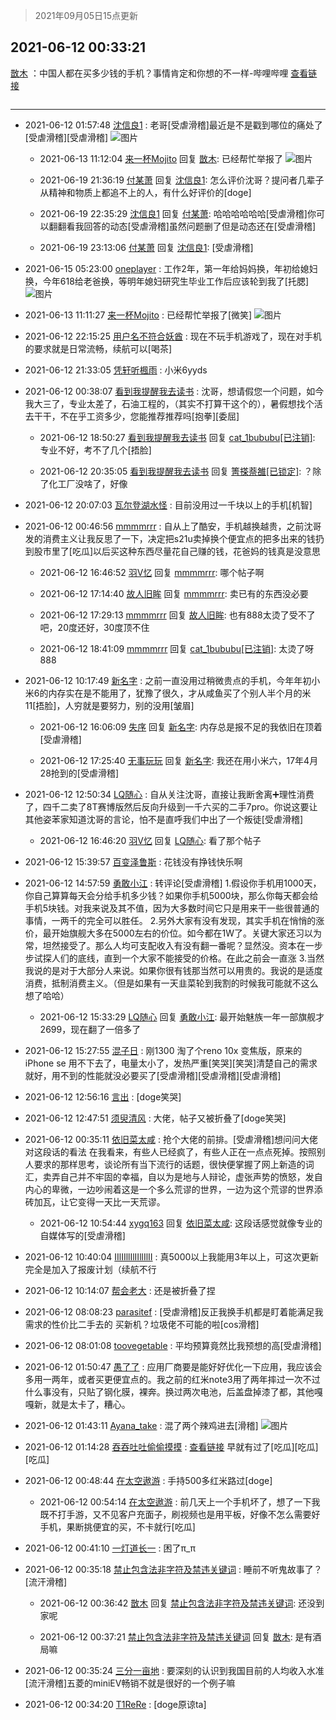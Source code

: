 > 2021年09月05日15点更新
<link rel="stylesheet" href="https://cdn.jsdelivr.net/gh/taotie6/sampleJSON@main/css/photo_show.css">


 ## 2021-06-12 00:33:21 

 [㪚木](https://www.coolapk.com/feed/27666189?shareKey=MjZlNTNmMGQxZWYxNjEzMTc4MGQ~) ：中国人都在买多少钱的手机？事情肯定和你想的不一样-哔哩哔哩
<a class="feed-link-url" href="https://b23.tv/gfjpuF" title="https://b23.tv/gfjpuF" target="_blank" rel="nofollow">查看链接</a> 

<div class="album">
<img class="img-item" src="" />
</div>

 ------- 

- 2021-06-12 01:57:48 [沈信良1](uid=3130347) : 老哥[受虐滑稽]最近是不是戳到哪位的痛处了[受虐滑稽][受虐滑稽] ![图片](https://image.coolapk.com/feed/2021/0612/01/3130347_dab1d457_4267_1683@1440x3200.jpeg)

    - 2021-06-13 11:12:04 [来一杯Mojito](uid=718339) 回复 [㪚木](uid=1081091): 已经帮忙举报了 ![图片](https://image.coolapk.com/feed/2021/0613/11/718339_6dfad847_3923_6939@1045x364.jpeg)

    - 2021-06-19 21:36:19 [付某萧](uid=3368419) 回复 [沈信良1](uid=3130347): 怎么评价沈哥？提问者几辈子从精神和物质上都追不上的人，有什么好评价的[doge] 

    - 2021-06-19 22:35:29 [沈信良1](uid=3130347) 回复 [付某萧](uid=3368419): 哈哈哈哈哈哈[受虐滑稽]你可以翻翻看我回答的动态[受虐滑稽]虽然问题删了但是动态还在[受虐滑稽] 

    - 2021-06-19 23:13:06 [付某萧](uid=3368419) 回复 [沈信良1](uid=3130347): [受虐滑稽] 

- 2021-06-15 05:23:00 [oneplayer](uid=1295645) : 工作2年，第一年给妈妈换，年初给媳妇换，今年618给老爸换，等明年媳妇研究生毕业工作后应该轮到我了[托腮] ![图片](https://image.coolapk.com/feed/2021/0615/05/1295645_34b37ebd_5779_2485@320x180.gif)

- 2021-06-13 11:11:27 [来一杯Mojito](uid=718339) : 已经帮忙举报了[微笑] ![图片](https://image.coolapk.com/feed/2021/0613/11/718339_6dfad847_3885_8136@1045x364.jpeg)

- 2021-06-12 22:15:25 [用户名不符合妖酋](uid=1105274) : 现在不玩手机游戏了，现在对手机的要求就是日常流畅，续航可以[喝茶] 

- 2021-06-12 21:33:05 [凭轩听楓雨](uid=2549443) : 小米6yyds 

- 2021-06-12 00:38:07 [看到我提醒我去读书](uid=2577914) : 沈哥，想请假您一个问题，如今我大三了，专业太差了，石油工程的，（其实不打算干这个的），暑假想找个活去干干，不在乎工资多少，您能推荐推荐吗[抱拳][委屈] 

    - 2021-06-12 18:50:27 [看到我提醒我去读书](uid=2577914) 回复 [cat_1bububu[已注销]](uid=7722601): 专业不好，考不了几个[捂脸] 

    - 2021-06-12 20:35:05 [看到我提醒我去读书](uid=2577914) 回复 [箐搽萘雒[已锁定]](uid=2922548): ？除了化工厂没啥了，好像 

- 2021-06-12 20:07:03 [瓦尔登湖水怪](uid=3386819) : 目前没用过一千块以上的手机[机智] 

- 2021-06-12 00:46:56 [mmmmrrr](uid=3384805) : 自从上了酷安，手机越换越贵，之前沈哥发的消费主义让我反思了一下，决定把s21u卖掉换个便宜点的把多出来的钱扔到股市里了[吃瓜]以后买这种东西尽量花自己赚的钱，花爸妈的钱真是没意思 

    - 2021-06-12 16:46:52 [羽V忆](uid=1291531) 回复 [mmmmrrr](uid=3384805): 哪个帖子啊 

    - 2021-06-12 17:14:40 [故人旧眸](uid=5481001) 回复 [mmmmrrr](uid=3384805): 卖已有的东西没必要 

    - 2021-06-12 17:29:13 [mmmmrrr](uid=3384805) 回复 [故人旧眸](uid=5481001): 也有888太烫了受不了吧，20度还好，30度顶不住 

    - 2021-06-12 18:41:09 [mmmmrrr](uid=3384805) 回复 [cat_1bububu[已注销]](uid=7722601): 太烫了呀888 

- 2021-06-12 10:17:49 [新名字](uid=1651051) : 之前一直没用过稍微贵点的手机，今年年初小米6的内存实在是不能用了，犹豫了很久，才从咸鱼买了个别人半个月的米11[捂脸]，人穷就是要努力，别的没用[皱眉] 

    - 2021-06-12 16:06:09 [失序](uid=1009107) 回复 [新名字](uid=1651051): 内存总是报不足的我依旧在顶着[受虐滑稽] 

    - 2021-06-12 17:25:40 [无事玩玩](uid=963719) 回复 [新名字](uid=1651051): 我还在用小米六，17年4月28抢到的[受虐滑稽] 

- 2021-06-12 12:50:34 [LQ随心](uid=1002360) : 自从关注沈哥，直接让我断舍离➕理性消费了，四千二卖了8T赛博版然后反向升级到一千六买的二手7pro。你说这要让其他姿苯家知道沈哥的言论，怕不是直呼我们中出了一个叛徒[受虐滑稽] 

    - 2021-06-12 16:46:20 [羽V忆](uid=1291531) 回复 [LQ随心](uid=1002360): 看了那个帖子 

- 2021-06-12 15:39:57 [百变泽鲁斯](uid=699955) : 花钱没有挣钱快乐啊 

- 2021-06-12 14:57:59 [勇敢小江](uid=1282724) : 转评论[受虐滑稽]
1.假设你手机用1000天，你自己算算每天会分给手机多少钱？如果你手机5000块，那么你每天都会给手机5块钱。对我来说及其不值，因为大多数时间它只是用来干一些很普通的事情，一两千的完全可以胜任。
2.另外大家有没有发现，其实手机在悄悄的涨价<!--break-->，最开始旗舰大多在5000左右的价位。如今都在1W了。关键大家还习以为常，坦然接受了。那么人均可支配收入有没有翻一番呢？显然没。资本在一步步试探人们的底线，直到一个大家不能接受的价格。在此之前会一直涨
3.当然我说的是对于大部分人来说。如果你很有钱那当然可以用贵的。我说的是适度消费，抵制消费主义。（但是如果有一天韭菜轮到我割的时候我可能就不这么想了哈哈）​ 

    - 2021-06-12 15:33:29 [LQ随心](uid=1002360) 回复 [勇敢小江](uid=1282724): 最开始魅族一年一部旗舰才2699，现在翻了一倍多了 

- 2021-06-12 15:27:55 [混子日](uid=1878276) : 刚1300 淘了个reno 10x 变焦版，原来的iPhone se 用不下去了，电量太小了，发热严重[笑哭][笑哭]清楚自己的需求就好，用不到的性能就没必要买了[受虐滑稽][受虐滑稽][受虐滑稽] 

- 2021-06-12 12:56:16 [言出](uid=1510922) : [doge笑哭] 

- 2021-06-12 12:47:51 [须臾清风](uid=3600926) : 大佬，帖子又被折叠了[doge笑哭] 

- 2021-06-12 00:35:11 [依旧菜太咸](uid=1600968) : 抢个大佬的前排。[受虐滑稽]想问问大佬对这段话的看法
在我看来，有些人已经疯了，有些人正在一点点死掉。按照别人要求的那样思考，谈论所有当下流行的话题，很快便掌握了网上新造的词汇，卖弄自己并不牢固的幸福，自以为是地与人辩论，虚张声势的愤怒，发自内心的卑微<!--break-->，一边吵闹着这是一个多么荒谬的世界，一边为这个荒谬的世界添砖加瓦，让它变得一天比一天荒谬。 

    - 2021-06-12 10:54:44 [xygq163](uid=641675) 回复 [依旧菜太咸](uid=1600968): 这段话感觉就像专业的自媒体写的[受虐滑稽] 

- 2021-06-12 10:40:04 [IIlIIllIlIIllIlII](uid=1286315) : 真5000以上我能用3年以上，可这次更新完全是加入了报废计划（续航不行 

- 2021-06-12 10:14:07 [帮会老大](uid=6617066) : 还是被折叠了捏 

- 2021-06-12 08:08:23 [parasitef](uid=1468126) : [受虐滑稽]反正我换手机都是盯着能满足我需求的性价比二手去的 买新机？垃圾佬不可能的啦[cos滑稽] 

- 2021-06-12 08:01:08 [toovegetable](uid=2180995) : 平均预算竟然比我预想的高[受虐滑稽] 

- 2021-06-12 01:50:47 [愚了了](uid=734193) : 应用厂商要是能好好优化一下应用，我应该会多用一两年，或者买更便宜点的。我之前的红米note3用了两年摔过一次不过什么事没有，只贴了钢化膜，裸奔。换过两次电池，后盖盘掉漆了都，其他嘎嘎新，就是太卡了，糟心。 

- 2021-06-12 01:43:11 [Ayana_take](uid=1991533) : 混了两个辣鸡进去[滑稽] ![图片](https://image.coolapk.com/feed/2021/0612/01/1991533_2f51f5e7_3390_9633@2400x1080.jpeg)

- 2021-06-12 01:14:28 [吞吞吐吐偷偷摸摸](uid=4177414) : <a class="feed-link-url" href="https://www.coolapk.com/feed/26009920?shareKey=M2E4MGRlMjAxMDcwNjBjMzk5YTc~&amp;shareUid=4177414&amp;shareFrom=com.coolapk.market_11.2.3" title="https://www.coolapk.com/feed/26009920?shareKey=M2E4MGRlMjAxMDcwNjBjMzk5YTc~&amp;shareUid=4177414&amp;shareFrom=com.coolapk.market_11.2.3" target="_blank" rel="nofollow">查看链接</a><!--break-->
早就有过了[吃瓜][吃瓜][吃瓜] 

- 2021-06-12 00:48:44 [在太空遨游](uid=1105791) : 手持500多红米路过[doge] 

    - 2021-06-12 00:54:14 [在太空遨游](uid=1105791) : 前几天上一个手机坏了，想了一下我既不打手游，又不见客户充面子，刷视频也是用平板，好像不怎么需要好手机，果断挑便宜的买，不卡就行[吃瓜] 

- 2021-06-12 00:41:10 [一灯道长一](uid=2901910) : 困了π_π 

- 2021-06-12 00:35:18 [禁止包含法非字符及禁违关键词](uid=568901) : 睡前不听鬼故事了？[流汗滑稽] 

    - 2021-06-12 00:36:42 [㪚木](uid=1081091) 回复 [禁止包含法非字符及禁违关键词](uid=568901): 还没到家呢 

    - 2021-06-12 00:37:21 [禁止包含法非字符及禁违关键词](uid=568901) 回复 [㪚木](uid=1081091): 是有酒局嘛 

- 2021-06-12 00:35:24 [三分一亩地](uid=1721161) : 要深刻的认识到我国目前的人均收入水准[流汗滑稽]五菱的miniEV畅销不就是很好的一个例子嘛 

- 2021-06-12 00:34:20 [T1ReRe](uid=2795961) : [doge原谅ta] 

